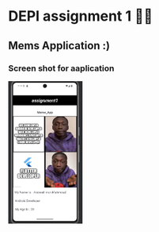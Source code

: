 # DEPI assignment 1 🧑‍💻
## Mems Application :)
### Screen shot for aaplication
<div>
<img src="https://github.com/abderahman2651/DEPI-task-1/blob/master/images/Screenshot%202024-11-03%20191808.png" width="150" hight="200">
</div>
